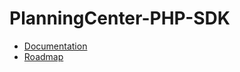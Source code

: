 # PlanningCenter-PHP-SDK

- [Documentation](http://docs.encoredigitalgroup.com/code/php/packages/planningcenter-php-sdk/docs/)
- [Roadmap](https://github.com/orgs/EncoreDigitalGroup/projects/2)
